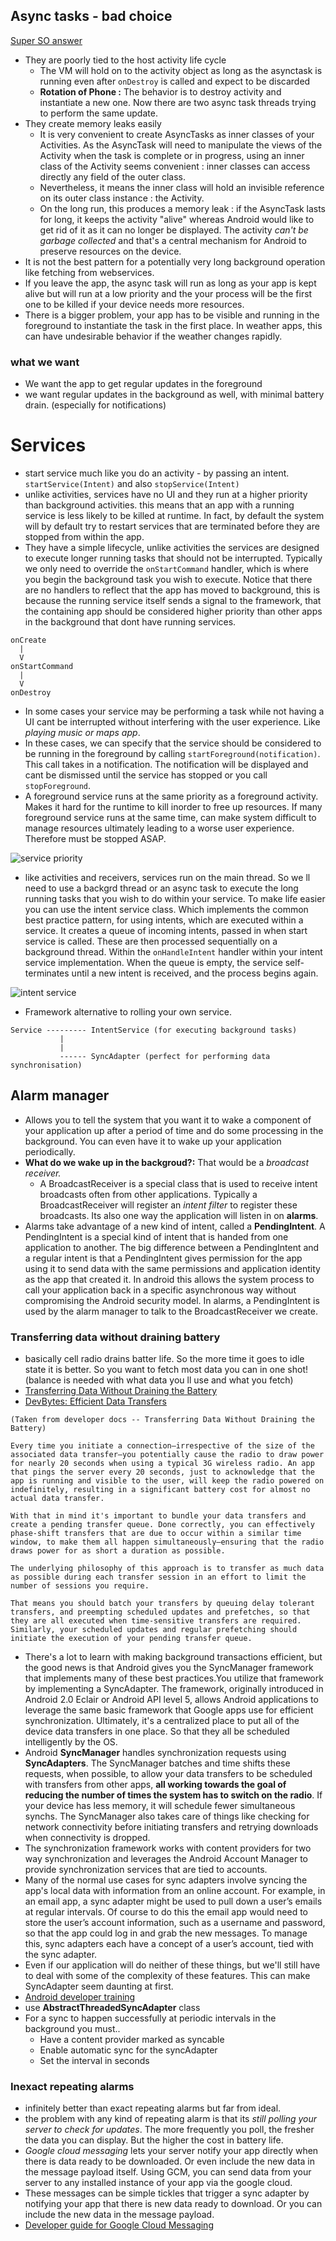 ## Async tasks - bad choice

[Super SO answer](http://stackoverflow.com/questions/12797550/android-asynctask-for-long-running-operations)

* They are poorly tied to the host activity life cycle
  * The VM will hold on to the activity object as long as the asynctask is running even after `onDestroy` is called and expect to be discarded
  * **Rotation of Phone :** The behavior is to destroy activity and instantiate a new one. Now there are two async task threads trying to perform the same update.
* They create memory leaks easily
  * It is very convenient to create AsyncTasks as inner classes of your Activities. As the AsyncTask will need to manipulate the views of the Activity when the task is complete or in progress, using an inner class of the Activity seems convenient : inner classes can access directly any field of the outer class.
  * Nevertheless, it means the inner class will hold an invisible reference on its outer class instance : the Activity.
  * On the long run, this produces a memory leak : if the AsyncTask lasts for long, it keeps the activity "alive" whereas Android would like to get rid of it as it can no longer be displayed. The activity *can't be garbage collected* and that's a central mechanism for Android to preserve resources on the device.
* It is not the best pattern for a potentially very long background operation like fetching from webservices.
* If you leave the app, the async task will run as long as your app is kept alive but will run at a low priority and the your process will be the first one to be killed if your device needs more resources.
* There is a bigger problem, your app has to be visible and running in the foreground to instantiate the task in the first place.  In weather apps, this can have undesirable behavior if the weather changes rapidly.

### what we want

* We want the app to get regular updates in the foreground
* we want regular updates in the background as well, with minimal battery drain. (especially for notifications)

# Services

* start service much like you do an activity - by passing an intent. `startService(Intent)` and also `stopService(Intent)`
* unlike activities, services have no UI and they run at a higher priority than background activities. this means that an app with a running service is less likely to be killed at runtime. In fact, by default the system will by default try to restart services that are terminated before they are stopped from within the app.
* They have a simple lifecycle, unlike activities the services are designed to execute longer running tasks that should not be interrupted. Typically we only need to override the `onStartCommand` handler, which is where you begin the background task you wish to execute. Notice that there are no handlers to reflect that the app has moved to background, this is because the running service itself sends a signal to the framework, that the containing app should be considered higher priority than other apps in the background that dont have running services.

```
onCreate
  |
  V
onStartCommand
  |
  V
onDestroy  
```

*  In some cases your service may be performing a task while not having a UI cant be interrupted without interfering with the user experience.  Like *playing music or maps app*.
* In these cases, we can specify that the service should be considered to be running in the foreground by calling `startForeground(notification)`. This call takes in a notification. The notification will be displayed and cant be dismissed until the service has stopped or you call `stopForeground`.
* A foreground service runs at the same priority as a foreground activity. Makes it hard for the runtime to kill inorder to free up resources. If many foreground service runs at the same time, can make system difficult to manage resources ultimately leading to a worse user experience. Therefore must be stopped ASAP.

![service priority](http://i.imgur.com/ztGvqh5.png)

* like activities and receivers, services run on the main thread. So we ll need to use a backgrd thread or an async task to execute the long running tasks that you wish to do within your service. To make life easier you can use the intent service class. Which implements the common best practice pattern, for using intents, which are executed within a service. It creates a queue of incoming intents, passed in when start service is called. These are then processed sequentially on a background thread. Within the `onHandleIntent` handler within your intent service implementation. When the queue is empty, the service self-terminates until a new intent is received, and the process begins again.

![intent service](http://i.imgur.com/PzoWp1h.png)

* Framework alternative to rolling your own service.

```
Service --------- IntentService (for executing background tasks)
           |
           |
           ------ SyncAdapter (perfect for performing data synchronisation)
```

## Alarm manager

* Allows you to tell the system that you want it to wake a component of your application up after a period of time and do some processing in the background. You can even have it to wake up your application periodically.
* **What do we wake up in the backgroud?:** That would be a *broadcast receiver.*
  * A BroadcastReceiver is a special class that is used to receive intent broadcasts often from other applications. Typically a BroadcastReceiver will register an *intent filter* to register these broadcasts. Its also one way the application will listen in on **alarms**.
* Alarms take advantage of a new kind of intent, called a **PendingIntent**. A PendingIntent is a special kind of intent that is handed from one application to another. The big difference between a PendingIntent and a regular intent is that a PendingIntent gives permission for the app using it to send data with the same permissions and application identity as the app that created it. In android this allows the system process to call your application back in a specific asynchronous way without compromising the Android security model. In alarms, a PendingIntent is used by the alarm manager to talk to the BroadcastReceiver we create.

### Transferring data without draining battery

* basically cell radio drains batter life. So the more time it goes to idle state it is better. So you want to fetch most data you can in one shot! (balance is needed with what data you ll use and what you fetch)
* [Transferring Data Without Draining the Battery ](http://developer.android.com/training/efficient-downloads/index.html)
* [DevBytes: Efficient Data Transfers](https://www.youtube.com/watch?v=cSIB2pDvH3E&list=PLWz5rJ2EKKc-VJS9WQlj9xM_ygPopZ-Qd)

```
(Taken from developer docs -- Transferring Data Without Draining the Battery)

Every time you initiate a connection—irrespective of the size of the associated data transfer—you potentially cause the radio to draw power for nearly 20 seconds when using a typical 3G wireless radio. An app that pings the server every 20 seconds, just to acknowledge that the app is running and visible to the user, will keep the radio powered on indefinitely, resulting in a significant battery cost for almost no actual data transfer.

With that in mind it's important to bundle your data transfers and create a pending transfer queue. Done correctly, you can effectively phase-shift transfers that are due to occur within a similar time window, to make them all happen simultaneously—ensuring that the radio draws power for as short a duration as possible.

The underlying philosophy of this approach is to transfer as much data as possible during each transfer session in an effort to limit the number of sessions you require.

That means you should batch your transfers by queuing delay tolerant transfers, and preempting scheduled updates and prefetches, so that they are all executed when time-sensitive transfers are required. Similarly, your scheduled updates and regular prefetching should initiate the execution of your pending transfer queue.
```

* There's a lot to learn with making background transactions efficient, but the good news is that Android gives you the SyncManager framework that implements many of these best practices.You utilize that framework by implementing a SyncAdapter. The framework, originally introduced in Android 2.0 Eclair or Android API level 5, allows Android applications to leverage the same basic framework that Google apps use for efficient synchronization. Ultimately, it's a centralized place to put all of the device data transfers in one place. So that they all be scheduled intelligently by the OS. 
* Android **SyncManager** handles synchronization requests using **SyncAdapters**. The SyncManager batches and time shifts these requests, when possible, to allow your data transfers to be scheduled with transfers from other apps, **all working towards the goal of reducing the number of times the system has to switch on the radio**. If your device has less memory, it will schedule fewer simultaneous synchs. The SyncManager also takes care of things like checking for network connectivity before initiating transfers and retrying downloads when connectivity is dropped. 
* The synchronization framework works with content providers for two way synchronization and leverages the Android Account Manager to provide synchronization services that are tied to accounts. 
* Many of the normal use cases for sync adapters involve syncing the app's local data with information from an online account. For example, in an email app, a sync adapter might be used to pull down a user’s emails at regular intervals. Of course to do this the email app would need to store the user’s account information, such as a username and password, so that the app could log in and grab the new messages. To manage this, sync adapters each have a concept of a user’s account, tied with the sync adapter.
* Even if our application will do neither of these things, but we'll still have to deal with some of the complexity of these features. This can make SyncAdapter seem daunting at first.
* [Android developer training](http://developer.android.com/training/sync-adapters/index.html)
* use **AbstractThreadedSyncAdapter** class
* For a sync to happen successfully at periodic intervals in the background you must..
  * Have a content provider marked as syncable
  * Enable automatic sync for the syncAdapter
  * Set the interval in seconds

### Inexact repeating alarms

* infinitely better than exact repeating alarms but far from ideal.
* the problem with any kind of repeating alarm is that its *still polling your server to check for updates*. The more frequently you poll, the fresher the data you can display. But the higher the cost in battery life.
* *Google cloud messaging* lets your server notify your app directly when there is data ready to be downloaded. Or even include the new data in the message payload itself. Using GCM, you can send data from your server to any installed instance of your app via the google cloud.
* These messages can be simple tickles that trigger a sync adapter by notifying your app that there is new data ready to download. Or you can include the new data in the message payload.
* [Developer guide for Google Cloud Messaging](http://developer.android.com/google/gcm/index.html)
